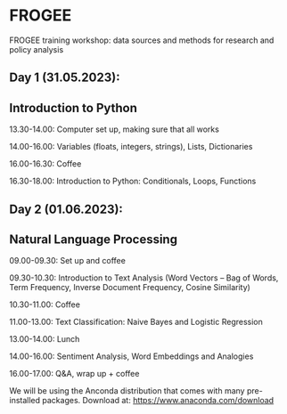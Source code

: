# FROGEE
FROGEE training workshop: data sources and methods for research and policy analysis


## Day 1 (31.05.2023):
## Introduction to Python

13.30-14.00: Computer set up, making sure that all works

14.00-16.00: Variables (floats, integers, strings), Lists, Dictionaries

16.00-16.30: Coffee 

16.30-18.00: Introduction to Python: Conditionals, Loops, Functions


## Day 2 (01.06.2023):
## Natural Language Processing

09.00-09.30: Set up and coffee

09.30-10.30: Introduction to Text Analysis (Word Vectors – Bag of Words, Term Frequency, Inverse Document Frequency, Cosine Similarity)

10.30-11.00: Coffee

11.00-13.00: Text Classification: Naive Bayes and Logistic Regression

13.00-14.00: Lunch

14.00-16.00: Sentiment Analysis, Word Embeddings and Analogies

16.00-17.00: Q&A, wrap up + coffee


We will be using the Anconda distribution that comes with many pre-installed packages. Download at: https://www.anaconda.com/download
